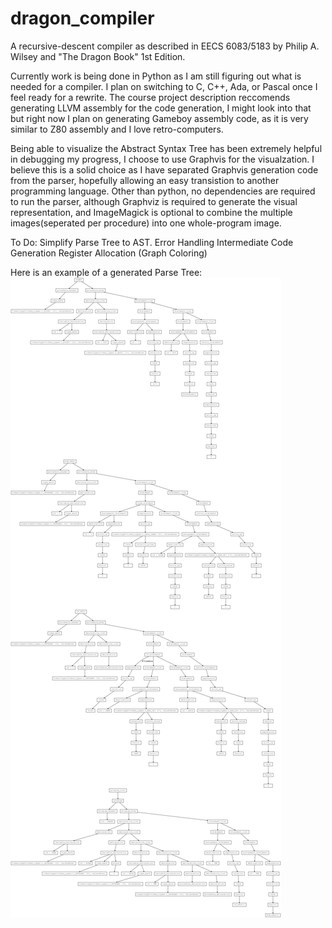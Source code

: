 # dragon_compiler
A recursive-descent compiler as described in EECS 6083/5183 by Philip A. Wilsey and "The Dragon Book" 1st Edition.


Currently work is being done in Python as I am still figuring out what is needed for a compiler. I plan on switching to C, C++, Ada, or Pascal once I feel ready for a rewrite. The course project description reccomends generating LLVM assembly for the code generation, I might look into that but right now I plan on generating Gameboy assembly code, as it is very similar to Z80 assembly and I love retro-computers.

Being able to visualize the Abstract Syntax Tree has been extremely helpful in debugging my progress, I choose to use Graphvis for the visualzation. I believe this is a solid choice as I have separated Graphvis generation code from the parser, hopefully allowing an easy transistion to another programming language. Other than python, no dependencies are required to run the parser, although Graphviz is required to generate the visual representation, and ImageMagick is optional to combine the multiple images(seperated per procedure) into one whole-program image.

To Do:
Simplify Parse Tree to AST.
Error Handling
Intermediate Code Generation
Register Allocation (Graph Coloring)


Here is an example of a generated Parse Tree:
![AST_image](https://raw.githubusercontent.com/boxerbomb/dragon_compiler/main/parser/final_tree.png)
